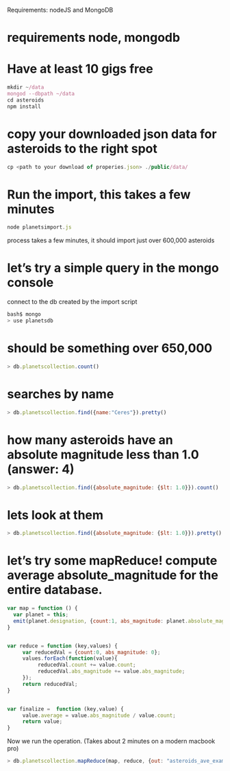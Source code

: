 Requirements: nodeJS and MongoDB


# requirements node, mongodb
# Have at least 10 gigs free
```javascript
mkdir ~/data
mongod --dbpath ~/data
cd asteroids
npm install
```

# copy your downloaded json data for asteroids to the right spot
```javascript
cp <path to your download of properies.json> ./public/data/
```

# Run the import, this takes a few minutes
```javascript
node planetsimport.js
```
process takes a few minutes, it should import just over 600,000 asteroids


# let’s try a simple query in the mongo console

connect to the db created by the import script
```javascript
bash$ mongo
> use planetsdb
```


# should be something over 650,000
```javascript
> db.planetscollection.count()  
```

# searches by name
```javascript
> db.planetscollection.find({name:"Ceres"}).pretty()
```

# how many asteroids have an absolute magnitude less than 1.0 (answer: 4)
```javascript
> db.planetscollection.find({absolute_magnitude: {$lt: 1.0}}).count()  
```

# lets look at them
```javascript
> db.planetscollection.find({absolute_magnitude: {$lt: 1.0}}).pretty()
```

# let’s try some mapReduce!  compute average absolute_magnitude for the entire database.

```javascript
var map = function () {
  var planet = this;
  emit(planet.designation, {count:1, abs_magnitude: planet.absolute_magnitude});
}


var reduce = function (key,values) {
     var reducedVal = {count:0, abs_magnitude: 0};
     values.forEach(function(value){
          reducedVal.count += value.count;
          reducedVal.abs_magnitude += value.abs_magnitude;
     });
     return reducedVal;
}


var finalize =  function (key,value) {
     value.average = value.abs_magnitude / value.count;
     return value;
}
```

Now we run the operation. (Takes about 2 minutes on a modern macbook pro)
```javascript
> db.planetscollection.mapReduce(map, reduce, {out: "asteroids_ave_example", finalize: finalize})
```
